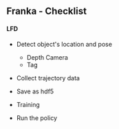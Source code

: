 ## Franka - Checklist



#### LFD

* Detect object's location and pose
  * Depth Camera
  * Tag
* Collect trajectory data
* Save as hdf5
* Training

* Run the policy

